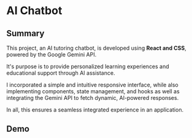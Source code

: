 # AI Chatbot

## Summary

This project, an AI tutoring chatbot, is developed using **React and CSS**, powered by the Google Gemini API.

It's purpose is to provide personalized learning experiences and educational support through AI assistance.

I incorporated a simple and intuitive responsive interface, while also implementing components, state management, and hooks as well as integrating the Gemini API to fetch dynamic, AI-powered responses.

In all, this ensures a seamless integrated experience in an application.

## Demo
